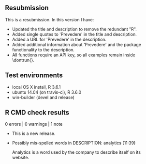 ## Resubmission
This is a resubmission. In this version I have:

* Updated the title and description to remove the redundant "R".
* Added single quotes to 'Prevedere' in the title and description.
* Added a URL for 'Prevedere' in the description.
* Added additional information about 'Prevedere' and the package functionality 
to the description.
* All functions require an API key, so all examples remain inside \dontrun{}.

## Test environments
* local OS X install, R 3.6.1
* ubuntu 14.04 (on travis-ci), R 3.6.0
* win-builder (devel and release)

## R CMD check results

0 errors | 0 warnings | 1 note

* This is a new release.

* Possibly mis-spelled words in DESCRIPTION:
    analytics (11:39)
    
  Analytics is a word used by the company to describe itself on its website.
